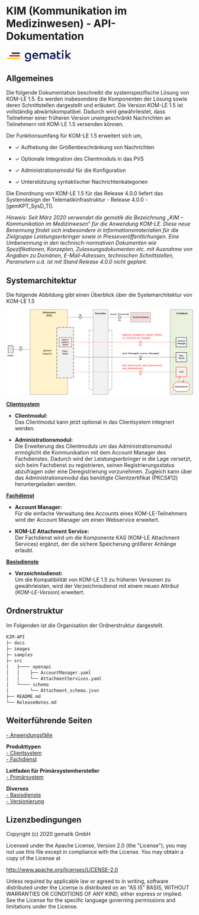 # KIM (Kommunikation im Medizinwesen) - API-Dokumentation

<img src="images/gematik_logo.jpg" alt="gematik_logo" width="35%"/>

## Allgemeines

Die folgende Dokumentation beschreibt die systemspezifische Lösung von KOM-LE 1.5. Es werden insbesondere die Komponenten der Lösung sowie deren Schnittstellen dargestellt und erläutert. Die Version KOM-LE 1.5 ist vollständig abwärtskompatibel. Dadurch wird gewährleistet, dass Teilnehmer einer früheren Version uneingeschränkt Nachrichten an Teilnehmern mit KOM-LE 1.5 versenden können.

Der Funktionsumfang für KOM-LE 1.5 erweitert sich um,

-   ✓ Aufhebung der Größenbeschränkung von Nachrichten

-   ✓ Optionale Integration des Clientmoduls in das PVS

-   ✓ Administrationsmodul für die Konfiguration

-   ✓ Unterstützung syntaktischer Nachrichtenkategorien

Die Einordnung von KOM-LE 1.5 für das Release 4.0.0 liefert das Systemdesign der Telematikinfrastruktur - Release 4.0.0 - [gemKPT_SysD_TI].

_Hinweis: Seit März 2020 verwendet die gematik die Bezeichnung „KIM – Kommunikation im Medizinwesen“ für die Anwendung KOM-LE. Diese neue Benennung findet sich insbesondere in Informationsmaterialien für die Zielgruppe Leistungserbringer sowie in Presseveröffentlichungen. Eine Umbenennung in den technisch-normativen Dokumenten wie Spezifikationen, Konzepten, Zulassungsdokumenten etc. mit Ausnahme von Angaben zu Domänen, E-Mail-Adressen, technischen Schnittstellen, Parametern u.ä. ist mit Stand Release 4.0.0 nicht geplant._


## Systemarchitektur

Die folgende Abbildung gibt einen Überblick über die Systemarchitektur von KOM-LE 1.5

![kim overview](images/kim_overview.png)

[**Clientsystem**](docs/KIM_API.adoc)

-   **Clientmodul:**  
    Das Clientmodul kann jetzt optional in das Clientsystem integriert werden.

-   **Administrationsmodul:**  
    Die Erweiterung des Clientmoduls um das Administrationsmodul ermöglicht die Kommunikation mit dem Account Manager des Fachdienstes. Dadurch wird der Leistungserbringer in die Lage versetzt, sich beim Fachdienst zu registrieren, seinen Registrierungsstatus abzufragen oder eine Deregistrierung vorzunehmen. Zugleich kann über das Administrationsmodul das benötigte Clientzertifikat (PKCS\#12) heruntergeladen werden.

[**Fachdienst**](docs/Fachdienst.adoc)

-   **Account Manager:**  
    Für die einfache Verwaltung des Accounts eines KOM-LE-Teilnehmers wird der Account Manager um einen Webservice erweitert.

-   **KOM-LE Attachment Service:**  
    Der Fachdienst wird um die Komponente KAS (KOM-LE Attachment Services) ergänzt, der die sichere Speicherung größerer Anhänge erlaubt.

[**Basisdienste**](docs/Basisdienste.adoc)

-   **Verzeichnisdienst:**  
    Um die Kompatibilität von KOM-LE 1.5 zu früheren Versionen zu gewährleisten, wird der Verzeichnisdienst mit einem neuen Attribut (*KOM-LE-Version*) erweitert.

## Ordnerstruktur

Im Folgenden ist die Organisation der Ordnerstruktur dargestellt.

    KIM-API
    ├─ docs
    ├─ images
    ├─ samples
    ├─ src
    │   ├──── openapi
    │   │    ├── AccountManager.yaml
    │   │    └── AttachmentServices.yaml
    │   └──── schema
    │        └── Attachment_schema.json
    ├── README.md
    └── ReleaseNotes.md

## Weiterführende Seiten

[- Anwendungsfälle](docs/Anwendungsfaelle.adoc)  

**Produkttypen**  
[- Clientsystem](docs/KIM_API.adoc)  
[- Fachdienst](docs/Fachdienst.adoc)  

**Leitfaden für Primärsystemhersteller**  
[- Primärsystem](docs/Primaersystem.adoc)  

**Diverses**  
[- Basisdienste](docs/Basisdienste.adoc)  
[- Versionierung](docs/Versionierung.adoc)  



## Lizenzbedingungen
Copyright (c) 2020 gematik GmbH

Licensed under the Apache License, Version 2.0 (the "License");
you may not use this file except in compliance with the License.
You may obtain a copy of the License at

http://www.apache.org/licenses/LICENSE-2.0

Unless required by applicable law or agreed to in writing, software
distributed under the License is distributed on an "AS IS" BASIS,
WITHOUT WARRANTIES OR CONDITIONS OF ANY KIND, either express or implied.
See the License for the specific language governing permissions and
limitations under the License. 
